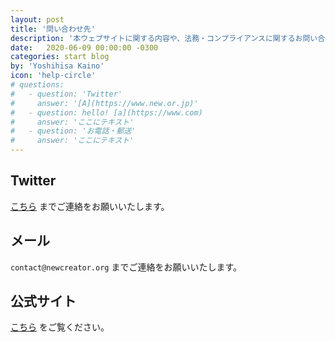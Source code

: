 ```yaml
---
layout: post
title: '問い合わせ先'
description: '本ウェブサイトに関する内容や、法務・コンプライアンスに関するお問い合わせはこちらよりお願い致します。'
date:   2020-06-09 00:00:00 -0300
categories: start blog
by: 'Yoshihisa Kaino'
icon: 'help-circle'
# questions:
#   - question: 'Twitter'
#     answer: '[A](https://www.new.or.jp)'
#   - question: hello! [a](https://www.com)
#     answer: 'ここにテキスト'
#   - question: 'お電話・郵送'
#     answer: 'ここにテキスト'
---
```


## Twitter

[こちら](https://twitter.com/nC_Org) までご連絡をお願いいたします。
<br>

## メール

`contact@newcreator.org` までご連絡をお願いいたします。
<br>

## 公式サイト

[こちら](https://www.new.or.jp) をご覧ください。
